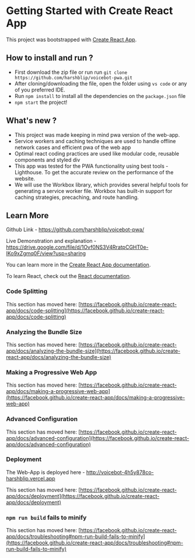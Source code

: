 # Getting Started with Create React App

This project was bootstrapped with [Create React App](https://github.com/facebook/create-react-app).

## How to install and run ?
- First download the zip file or run run `git clone https://github.com/harshblip/voicebot-pwa.git`
- After cloning/downloading the file, open the folder using `vs code` or any of you preferred IDE.
- Run `npm install` to install all the dependencies on the `package.json` file
- `npm start` the project!

## What's new ?
- This project was made keeping in mind pwa version of the web-app. 
- Service workers and caching techniques are used to handle offline network cases and efficient pwa of the web app
- Optimal react coding practices are used like modular code, reusable components and styled div
- This app was tested for the PWA functionality using best tools - Lighthouse. To get the accurate review on the performance of the website.
- We will use the Workbox library, which provides several helpful tools for generating a service worker file. Workbox has built-in support for caching strategies, precaching, and route handling.

## Learn More

Github Link - https://github.com/harshblip/voicebot-pwa/

Live Demonstration and explanation - https://drive.google.com/file/d/1Ovf0NS3V4RratpCGHT0e-IKo9xZgmq0F/view?usp=sharing

You can learn more in the [Create React App documentation](https://facebook.github.io/create-react-app/docs/getting-started).

To learn React, check out the [React documentation](https://reactjs.org/).

### Code Splitting

This section has moved here: [https://facebook.github.io/create-react-app/docs/code-splitting](https://facebook.github.io/create-react-app/docs/code-splitting)

### Analyzing the Bundle Size

This section has moved here: [https://facebook.github.io/create-react-app/docs/analyzing-the-bundle-size](https://facebook.github.io/create-react-app/docs/analyzing-the-bundle-size)

### Making a Progressive Web App

This section has moved here: [https://facebook.github.io/create-react-app/docs/making-a-progressive-web-app](https://facebook.github.io/create-react-app/docs/making-a-progressive-web-app)

### Advanced Configuration

This section has moved here: [https://facebook.github.io/create-react-app/docs/advanced-configuration](https://facebook.github.io/create-react-app/docs/advanced-configuration)

### Deployment

The Web-App is deployed here - http://voicebot-4h5y878co-harshblip.vercel.app

This section has moved here: [https://facebook.github.io/create-react-app/docs/deployment](https://facebook.github.io/create-react-app/docs/deployment)

### `npm run build` fails to minify

This section has moved here: [https://facebook.github.io/create-react-app/docs/troubleshooting#npm-run-build-fails-to-minify](https://facebook.github.io/create-react-app/docs/troubleshooting#npm-run-build-fails-to-minify)
